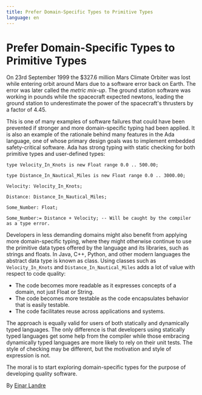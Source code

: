 ```yaml
---
title: Prefer Domain-Specific Types to Primitive Types
language: en
---
```


# Prefer Domain-Specific Types to Primitive Types

On 23rd September 1999 the $327.6 million Mars Climate Orbiter was lost while entering orbit around Mars due to a software error back on Earth. The error was later called the *metric mix-up*. The ground station software was working in pounds while the spacecraft expected newtons, leading the ground station to underestimate the power of the spacecraft's thrusters by a factor of 4.45.

This is one of many examples of software failures that could have been prevented if stronger and more domain-specific typing had been applied. It is also an example of the rationale behind many features in the Ada language, one of whose primary design goals was to implement embedded safety-critical software. Ada has strong typing with static checking for both primitive types and user-defined types:

```
type Velocity_In_Knots is new Float range 0.0 .. 500.00;

type Distance_In_Nautical_Miles is new Float range 0.0 .. 3000.00;

Velocity: Velocity_In_Knots;

Distance: Distance_In_Nautical_Miles;

Some_Number: Float;

Some_Number:= Distance + Velocity; -- Will be caught by the compiler as a type error.
```

Developers in less demanding domains might also benefit from applying more domain-specific typing, where they might otherwise continue to use the primitive data types offered by the language and its libraries, such as strings and floats. In Java, C++, Python, and other modern languages the abstract data type is known as class. Using classes such as `Velocity_In_Knots` and `Distance_In_Nautical_Miles` adds a lot of value with respect to code quality:

- The code becomes more readable as it expresses concepts of a domain, not just Float or String.
- The code becomes more testable as the code encapsulates behavior that is easily testable.
- The code facilitates reuse across applications and systems.

The approach is equally valid for users of both statically and dynamically typed languages. The only difference is that developers using statically typed languages get some help from the compiler while those embracing dynamically typed languages are more likely to rely on their unit tests. The style of checking may be different, but the motivation and style of expression is not.

The moral is to start exploring domain-specific types for the purpose of developing quality software.

By [Einar Landre](http://programmer.97things.oreilly.com/wiki/index.php/Einar_Landre)
